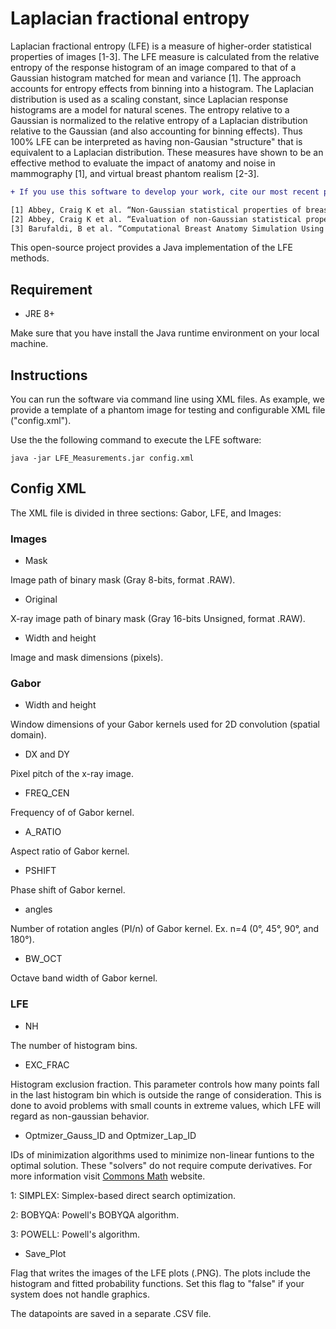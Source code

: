 # Laplacian fractional entropy
Laplacian fractional entropy (LFE) is a measure of higher-order statistical properties of images [1-3]. The LFE measure is calculated from the relative entropy of the response histogram of an image compared to that of a Gaussian histogram matched for mean and variance [1].  The approach accounts for entropy effects from binning into a histogram.  The Laplacian distribution is used as a scaling constant, since Laplacian response histograms are a model for natural scenes.  The entropy relative to a Gaussian is normalized to the relative entropy of a Laplacian distribution relative to the Gaussian (and also accounting for binning effects).  Thus 100% LFE can be interpreted as having non-Gausian "structure" that is equivalent to a Laplacian distribution. These measures have shown to be an effective method to evaluate the impact of anatomy and noise in mammography [1], and virtual breast phantom realism [2-3].

```diff
+ If you use this software to develop your work, cite our most recent publications for future references

[1] Abbey, Craig K et al. “Non-Gaussian statistical properties of breast images.” Medical physics vol. 39,11 (2012): 7121-30. doi:10.1118/1.4761869
[2] Abbey, Craig K et al. “Evaluation of non-Gaussian statistical properties in virtual breast phantoms.” J Med Imaging vol. 6,2 (2019):2329-4302. doi:10.1117/1.JMI.6.2.025502
[3] Barufaldi, B et al. “Computational Breast Anatomy Simulation Using Multi-scale Perlin Noise.” IEEE Trans Med Imaging vol. 0 (2021):1-10 doi:10.1109/TMI.2021.3087958

```

This open-source project provides a Java implementation of the LFE methods.

## Requirement

- JRE 8+ 

Make sure that you have install the Java runtime environment on your local machine.

## Instructions

You can run the software via command line using XML files. As example, we provide a template of a phantom image for testing and configurable XML file ("config.xml").

Use the the following command to execute the LFE software:

```
java -jar LFE_Measurements.jar config.xml
```

## Config XML

The XML file is divided in three sections: Gabor, LFE, and Images:

### Images
- Mask 

Image path of binary mask (Gray 8-bits, format .RAW).

- Original

X-ray image path of binary mask (Gray 16-bits Unsigned, format .RAW).

- Width and height

Image and mask dimensions (pixels).


### Gabor

- Width and height 

Window dimensions of your Gabor kernels used for 2D convolution (spatial domain).

- DX and DY 

Pixel pitch of the x-ray image.

- FREQ_CEN

Frequency of of Gabor kernel.

- A_RATIO

Aspect ratio of Gabor kernel.

- PSHIFT

Phase shift of Gabor kernel.

- angles

Number of rotation angles (PI/n) of Gabor kernel. Ex. n=4 (0°, 45°, 90°, and 180°).

- BW_OCT

Octave band width of Gabor kernel.


### LFE

- NH

The number of histogram bins.

- EXC_FRAC

Histogram exclusion fraction. This parameter controls how many points fall in the last histogram bin which is outside the range of consideration. This is done to avoid problems with small counts in extreme values, which LFE will regard as non-gaussian behavior.

- Optmizer_Gauss_ID and Optmizer_Lap_ID

IDs of minimization algorithms used to minimize non-linear funtions to the optimal solution. These "solvers" do not require compute derivatives. For more information visit [Commons Math](https://commons.apache.org/proper/commons-math/) website.
  
  1: SIMPLEX: Simplex-based direct search optimization.
  
  2: BOBYQA: Powell's BOBYQA algorithm.
  
  3: POWELL: Powell's algorithm.
  
- Save_Plot

Flag that writes the images of the LFE plots (.PNG). The plots include the histogram and fitted probability functions. Set this flag to "false" if your system does not handle graphics.

The datapoints are saved in a separate .CSV file.

